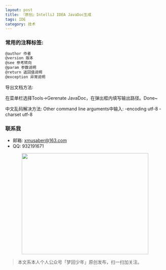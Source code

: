 ```yaml
---
layout: post
title: 『原创』IntelliJ IDEA JavaDoc生成
tags: IDE
category: 技术
---
```


### 常用的注释标签:

```sh
@author 作者 
@version 版本 
@see 参考转向
@param 参数说明 
@return 返回值说明 
@exception 异常说明
```

导出文档方法:

在菜单栏选择Tools->Gerenate JavaDoc，在弹出框内填写输出路径。Done~

中文乱码解决方法: Other command line arguments中输入: -encoding utf-8 -charset utf-8


### 联系我

- 邮箱: xmusaber@163.com
- QQ: 932191671

<div align="center">
<img src="http://rann.cc/assets/img/qrcode-logo.png" width="400" height="320" />
</div>

> 本文系本人个人公众号「梦回少年」原创发布，扫一扫加关注。